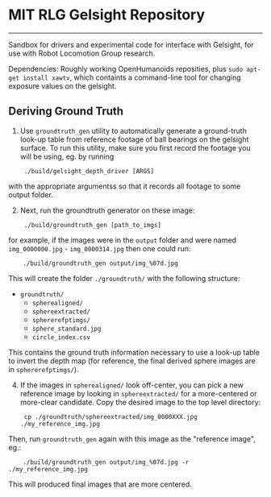 # MIT RLG Gelsight Repository #

--------------------

Sandbox for drivers and experimental code for interface with Gelsight,
for use with Robot Locomotion Group research.

Dependencies: Roughly working OpenHumanoids reposities, plus
```sudo apt-get install xawtv```, which containts a command-line tool
for changing exposure values on the gelsight.



## Deriving Ground Truth ##

1. Use `groundtruth_gen` utility to automatically generate a
ground-truth look-up table from reference footage of ball bearings
on the gelsight surface. To run this utility, make sure you
first record the footage you will be using, eg. by running

        ./build/gelsight_depth_driver [ARGS]

  with the appropriate argumentss so that it records all footage to some
  output folder.

2. Next, run the groundtruth generator on these image:

        ./build/groundtruth_gen [path_to_imgs]

  for example, if the images were in the `output` folder and were  named
  `img_0000000.jpg` - `img_0000314.jpg` then one could run:

        ./build/groundtruth_gen output/img_%07d.jpg

  This will create the folder `./groundtruth/` with the following structure:

  * `groundtruth/`
    * `spherealigned/`
    * `sphereextracted/`
    * `sphererefptimgs/`
    * `sphere_standard.jpg`
    * `circle_index.csv`

  This contains the ground truth information necessary to use a
  look-up table  to invert the depth map (for reference, the final
  derived sphere images are in `sphererefptimgs/`).

4. If the images in `spherealigned/` look off-center,
  you can pick a new reference
  image by looking in `sphereextracted/` for a more-centered or more-clear
  candidate. Copy the desired image to the top level directory:

        cp ./groundtruth/sphereextracted/img_0000XXX.jpg ./my_reference_img.jpg

  Then, run `groundtruth_gen` again with this image as the "reference
  image", eg.:

        ./build/groundtruth_gen output/img_%07d.jpg -r ./my_reference_img.jpg

  This will produced final images that are more centered.

